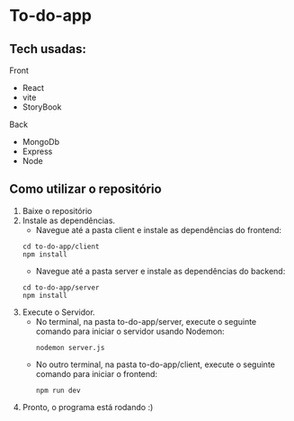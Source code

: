 # To-do-app

## Tech usadas:
Front
- React
- vite
- StoryBook

Back
- MongoDb
- Express
- Node

## Como utilizar o repositório

  1. Baixe o repositório
  2. Instale as dependências.
      - Navegue até a pasta client e instale as dependências do frontend:
      ```
      cd to-do-app/client
      npm install
      ```
      - Navegue até a pasta server e instale as dependências do backend:
      ```
      cd to-do-app/server
      npm install
      ```
  4. Execute o Servidor.
      - No terminal, na pasta to-do-app/server, execute o seguinte comando para iniciar o servidor usando Nodemon:
        ```
        nodemon server.js
        ```
      - No outro terminal, na pasta to-do-app/client, execute o seguinte comando para iniciar o frontend:
        ```
        npm run dev
        ```
  5. Pronto, o programa está rodando :)
